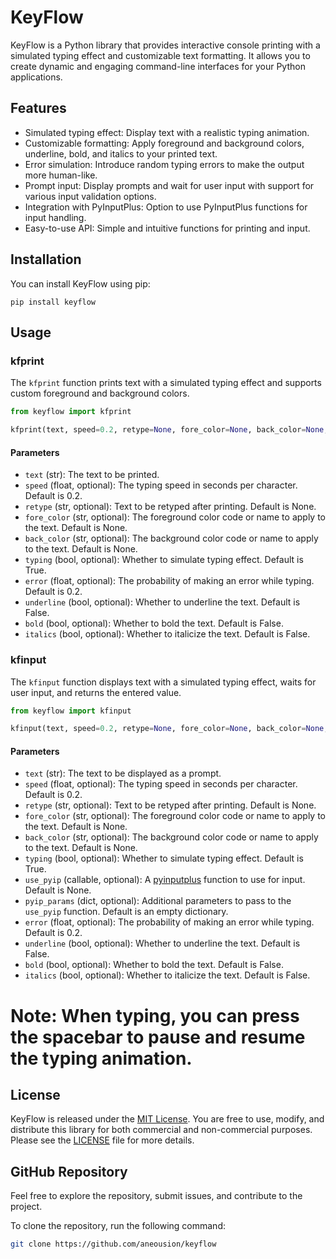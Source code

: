 # KeyFlow

KeyFlow is a Python library that provides interactive console printing with a simulated typing effect and customizable text formatting. It allows you to create dynamic and engaging command-line interfaces for your Python applications.

## Features

- Simulated typing effect: Display text with a realistic typing animation.
- Customizable formatting: Apply foreground and background colors, underline, bold, and italics to your printed text.
- Error simulation: Introduce random typing errors to make the output more human-like.
- Prompt input: Display prompts and wait for user input with support for various input validation options.
- Integration with PyInputPlus: Option to use PyInputPlus functions for input handling.
- Easy-to-use API: Simple and intuitive functions for printing and input.


## Installation

You can install KeyFlow using pip:

```shell
pip install keyflow
```
## Usage

### kfprint

The `kfprint` function prints text with a simulated typing effect and supports custom foreground and background colors.

```python
from keyflow import kfprint

kfprint(text, speed=0.2, retype=None, fore_color=None, back_color=None, typing=True, error=0.2, underline=False, bold=False, italics=False)
```

#### Parameters

- `text` (str): The text to be printed.
- `speed` (float, optional): The typing speed in seconds per character. Default is 0.2.
- `retype` (str, optional): Text to be retyped after printing. Default is None.
- `fore_color` (str, optional): The foreground color code or name to apply to the text. Default is None.
- `back_color` (str, optional): The background color code or name to apply to the text. Default is None.
- `typing` (bool, optional): Whether to simulate typing effect. Default is True.
- `error` (float, optional): The probability of making an error while typing. Default is 0.2.
- `underline` (bool, optional): Whether to underline the text. Default is False.
- `bold` (bool, optional): Whether to bold the text. Default is False.
- `italics` (bool, optional): Whether to italicize the text. Default is False.

### kfinput

The `kfinput` function displays text with a simulated typing effect, waits for user input, and returns the entered value.

```python
from keyflow import kfinput

kfinput(text, speed=0.2, retype=None, fore_color=None, back_color=None, typing=True, use_pyip=None, pyip_params={}, error=0.2, underline=False, bold=False, italics=False)
```

#### Parameters

- `text` (str): The text to be displayed as a prompt.
- `speed` (float, optional): The typing speed in seconds per character. Default is 0.2.
- `retype` (str, optional): Text to be retyped after printing. Default is None.
- `fore_color` (str, optional): The foreground color code or name to apply to the text. Default is None.
- `back_color` (str, optional): The background color code or name to apply to the text. Default is None.
- `typing` (bool, optional): Whether to simulate typing effect. Default is True.
- `use_pyip` (callable, optional): A [pyinputplus](https://pypi.org/project/PyInputPlus/) function to use for input. Default is None.
- `pyip_params` (dict, optional): Additional parameters to pass to the `use_pyip` function. Default is an empty dictionary.
- `error` (float, optional): The probability of making an error while typing. Default is 0.2.
- `underline` (bool, optional): Whether to underline the text. Default is False.
- `bold` (bool, optional): Whether to bold the text. Default is False.
- `italics` (bool, optional): Whether to italicize the text. Default is False.


# Note: When typing, you can press the spacebar to pause and resume the typing animation.


## License

KeyFlow is released under the [MIT License](https://opensource.org/licenses/MIT). You are free to use, modify, and distribute this library for both commercial and non-commercial purposes. Please see the [LICENSE](https://github.com/aneousion/keyflow/LICENSE) file for more details.

## GitHub Repository
Feel free to explore the repository, submit issues, and contribute to the project.

To clone the repository, run the following command:

```bash
git clone https://github.com/aneousion/keyflow
```
